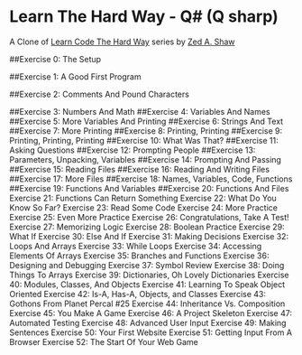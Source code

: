 # Learn The Hard Way - Q# (Q sharp)
A Clone of [Learn Code The Hard Way](https://learncodethehardway.org/) series by [Zed A. Shaw](https://zedshaw.com/)

##Exercise 0: The Setup

##Exercise 1: A Good First Program

##Exercise 2: Comments And Pound Characters

##Exercise 3: Numbers And Math
##Exercise 4: Variables And Names
##Exercise 5: More Variables And Printing
##Exercise 6: Strings And Text
##Exercise 7: More Printing
##Exercise 8: Printing, Printing
##Exercise 9: Printing, Printing, Printing
##Exercise 10: What Was That?
##Exercise 11: Asking Questions
##Exercise 12: Prompting People
##Exercise 13: Parameters, Unpacking, Variables
##Exercise 14: Prompting And Passing
##Exercise 15: Reading Files
##Exercise 16: Reading And Writing Files
##Exercise 17: More Files
##Exercise 18: Names, Variables, Code, Functions
##Exercise 19: Functions And Variables
##Exercise 20: Functions And Files
Exercise 21: Functions Can Return Something
Exercise 22: What Do You Know So Far?
Exercise 23: Read Some Code
Exercise 24: More Practice
Exercise 25: Even More Practice
Exercise 26: Congratulations, Take A Test!
Exercise 27: Memorizing Logic
Exercise 28: Boolean Practice
Exercise 29: What If
Exercise 30: Else And If
Exercise 31: Making Decisions
Exercise 32: Loops And Arrays
Exercise 33: While Loops
Exercise 34: Accessing Elements Of Arrays
Exercise 35: Branches and Functions
Exercise 36: Designing and Debugging
Exercise 37: Symbol Review
Exercise 38: Doing Things To Arrays
Exercise 39: Dictionaries, Oh Lovely Dictionaries
Exercise 40: Modules, Classes, And Objects
Exercise 41: Learning To Speak Object Oriented
Exercise 42: Is-A, Has-A, Objects, and Classes
Exercise 43: Gothons From Planet Percal #25
Exercise 44: Inheritance Vs. Composition
Exercise 45: You Make A Game
Exercise 46: A Project Skeleton
Exercise 47: Automated Testing
Exercise 48: Advanced User Input
Exercise 49: Making Sentences
Exercise 50: Your First Website
Exercise 51: Getting Input From A Browser
Exercise 52: The Start Of Your Web Game